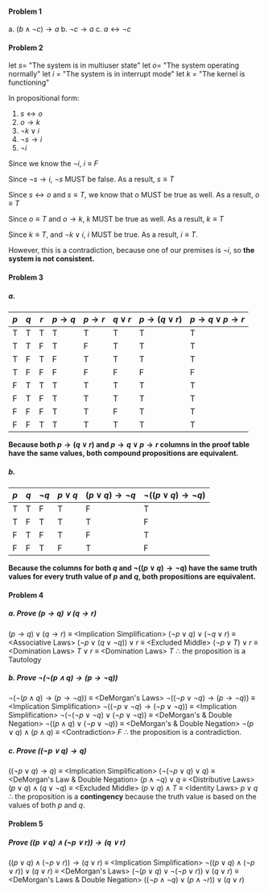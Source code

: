#### Problem 1
   a. $(b\wedge \neg c)\to a$
   b. $\neg c \to a$
   c. $a \leftrightarrow\neg c$

#### Problem 2
   let $s =$ "The system is in multiuser state"
   let $o =$ "The system operating normally"
   let $i$ = "The system is in interrupt mode"
   let $k$ = "The kernel is functioning"
   
   In propositional form: 
   1. $s \leftrightarrow o$
   2. $o\to k$
   3. $\neg k\vee i$
   4. $\neg s\to i$
   5. $\neg i$

Since we know the $\neg i$, $i \equiv F$ 

Since $\neg s\to i$, $\neg s$ MUST be false. As a result, $s\equiv T$

Since $s\leftrightarrow o$ and $s\equiv T$, we know that $o$ MUST be true as well. As a result, $o\equiv T$

Since $o\equiv T$ and $o\to k$, $k$ MUST be true as well. As a result, $k\equiv T$ 

Since $k\equiv T$, and $\neg k\vee i$, $i$ MUST be true. As a result, $i\equiv T$. 

However, this is a contradiction, because one of our premises is $\neg i$, so **the system is not consistent.**

#### Problem 3
##### a. 
| $p$ | $q$ | $r$ | $p\to q$ | $p\to r$ | $q\vee r$ | $p\to(q\vee r)$ | $p\to q\vee p\to r$ |
| - | - | - | ---- | ---- | ---- | - | - |
| T | T | T | T | T | T | T | T |
| T | T | F | T | F | T | T | T |
| T | F | T | F | T | T | T | T |
| T | F | F | F | F | F | F | F |
| F | T | T | T | T | T | T | T |
| F | T | F | T | T | T | T | T |
| F | F | F | T | T | F | T | T |
| F | F | T | T | T | T | T | T |

**Because both $p\to(q\vee r)$ and $p\to q\vee p\to r$ columns in the proof table have the same values, both compound propositions are equivalent.**
##### b.
| $p$ | $q$ | $\neg q$ | $p\vee q$ | $(p\vee q)\to \neg q$ | $\neg((p\vee q)\to\neg q)$ |
| - | - | - |  --  | --------- | ------------ |
| T | T | F |   T  |     F     |       T      | 
| T | F | T |   T  |     T     |       F      | 
| F | T | F |   T  |     F     |       T      | 
| F | F | T |   F  |     T     |       F      | 

**Because the columns for both $q$ and $\neg((p\vee q)\to\neg q)$ have the same truth values for every truth value of $p$ and $q$, both propositions are equivalent.**

#### Problem 4
##### a. Prove $(p\to q)\vee (q\to r)$
$(p\to q)\vee (q\to r)$
$\equiv$ \<Implication Simplification>
$(\neg p \vee q) \vee(\neg q\vee r)$
$\equiv$ \<Associative Laws>
$(\neg p \vee (q\vee\neg q))\vee r$ 
$\equiv$ \<Excluded Middle>
$(\neg p \vee T) \vee r$
$\equiv$ \<Domination Laws>
$T\vee r$
$\equiv$ \<Domination Laws>
$T$
$\therefore$ the proposition is a Tautology

##### b. Prove $\neg(\neg(p\wedge q)\to (p\to \neg q))$
$\neg(\neg(p\wedge q)\to (p\to \neg q))$
$\equiv$ \<DeMorgan's Laws>
$\neg((\neg p\vee\neg q)\to (p\to \neg q))$
$\equiv$ \<Implication Simplification>
$\neg((\neg p\vee\neg q)\to (\neg p\vee\neg q))$
$\equiv$ \<Implication Simplification>
$\neg(\neg(\neg p\vee \neg q)\vee(\neg p\vee \neg q))$
$\equiv$ \<DeMorgan's & Double Negation>
$\neg((p\wedge q)\vee (\neg p\vee \neg q))$
$\equiv$ \<DeMorgan's & Double Negation>
$\neg(p\vee q)\wedge ( p\wedge q)$
$\equiv$ \<Contradiction>
$F$
$\therefore$ the proposition is a contradiction.

##### c. Prove $((\neg p\vee q)\to q)$
$((\neg p\vee q)\to q)$
$\equiv$ \<Implication Simplification>
$(\neg(\neg p\vee q)\vee q)$
$\equiv$ \<DeMorgan's Law & Double Negation>
$(p\wedge\neg q)\vee q$
$\equiv$ \<Distributive Laws>
$(p\vee q)\wedge(q\vee\neg q)$
$\equiv$ \<Excluded Middle>
$(p\vee q)\wedge T$
$\equiv$ \<Identity Laws>
$p\vee q$
$\therefore$ the proposition is a **contingency** because the truth value is based on the values of both $p$ and $q$.

#### Problem 5 
##### Prove $((p\vee q)\wedge (\neg p\vee r))\to (q\vee r)$

$((p\vee q)\wedge (\neg p\vee r))\to (q\vee r)$
$\equiv$ \<Implication Simplification>
$\neg((p\vee q)\wedge (\neg p\vee r))\vee(q\vee r)$
$\equiv$ \<DeMorgan's Laws>
$(\neg(p\vee q)\vee \neg(\neg p\vee r))\vee(q\vee r)$
$\equiv$ \<DeMorgan's Laws & Double Negation>
$((\neg p\wedge\neg q)\vee (p\wedge\neg r))\vee(q\vee r)$
